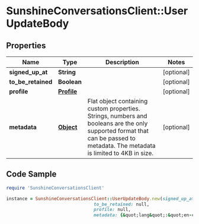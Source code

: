 # SunshineConversationsClient::UserUpdateBody

## Properties

Name | Type | Description | Notes
------------ | ------------- | ------------- | -------------
**signed_up_at** | **String** |  | [optional] 
**to_be_retained** | **Boolean** |  | [optional] 
**profile** | [**Profile**](Profile.md) |  | [optional] 
**metadata** | [**Object**](.md) | Flat object containing custom properties. Strings, numbers and booleans  are the only supported format that can be passed to metadata. The metadata is limited to 4KB in size.  | [optional] 

## Code Sample

```ruby
require 'SunshineConversationsClient'

instance = SunshineConversationsClient::UserUpdateBody.new(signed_up_at: null,
                                 to_be_retained: null,
                                 profile: null,
                                 metadata: {&quot;lang&quot;:&quot;en-ca&quot;})
```


